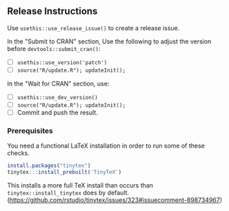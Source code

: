 ## Release Instructions

Use `usethis::use_release_issue()` to create a release issue.

In the "Submit to CRAN" section, Use the following to adjust the version
before `devtools::submit_cran()`:

* [ ] `usethis::use_version('patch')`
* [ ] `source("R/update.R"); updateInit();`

In the "Wait for CRAN" section, use:

* [ ] `usethis::use_dev_version()`
* [ ] `source("R/update.R"); updateInit();`
* [ ] Commit and push the result.

### Prerequisites

You need a functional LaTeX installation in order to run some of these checks.

```r
install.packages("tinytex")
tinytex:::install_prebuilt('TinyTeX')
```

This installs a more full TeX install than occurs than
`tinytex::install_tinytex` does by default.
(<https://github.com/rstudio/tinytex/issues/323#issuecomment-898734967>)
